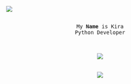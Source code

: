 ![](https://komarev.com/ghpvc/?username=skidkira&color=red)         

<p align="center">
  <br>
  <samp>
    My <b><a rel="nofollow noopener noreferrer" target="_blank">Name</a></b> is Kira
    <br>Python Developer<br>

</samp>

</p>

<p align="center">
  <br><br>
  <img src="https://discord.c99.nl/widget/theme-1/788086046813323324.png">
  <br><br>
  <br>
  <img src="https://github-readme-stats.vercel.app/api/top-langs/?username=w6t&layout=compact&theme=dark"<p align="center">
</p>

<!--<a href="link" style="text-align: center">
<!--<img src="https://discord.c99.nl/widget/theme-1/788086046813323324.png" align="center"></a> -->

